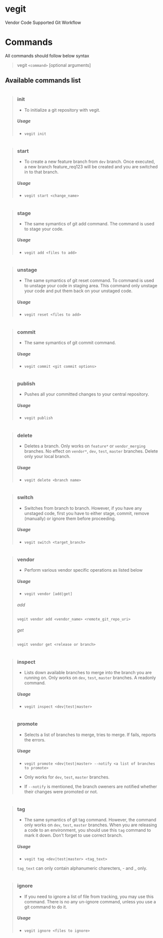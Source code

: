 # vegit
Vendor Code Supported Git Workflow


# Commands
All commands should follow below syntax

> vegit `<command>` [optional arguments]

## Available commands list
#
> ### init
> * To initialize a git repository with vegit.
> ##### Usage
> * `vegit init`

#
> ### start
> * To create a new feature branch from `dev` branch. Once executed, a new branch feature_req123 will be created and you are switched in to that branch.
> ##### Usage
> * `vegit start <change_name>`

#
> ### stage
> * The same symantics of git add command. The command is used to stage your code.
> ##### Usage
> * `vegit add <files to add>`

#
> ### unstage
> * The same symantics of git reset command. To command is used to unstage your code in staging area. This command only unstage your code and put them back on your unstaged code.
> ##### Usage
> * `vegit reset <files to add>`

#
> ### commit
> * The same symantics of git commit command. 
> ##### Usage
> * `vegit commit <git commit options>`

#
> ### publish
> * Pushes all your committed changes to your central repository. 
> ##### Usage
> * `vegit publish`

#
> ### delete
> * Deletes a branch. Only works on `feature*` or `vendor_merging` branches. No effect on `vendor*`, `dev`, `test`, `master` branches. Delete only your local branch. 
> ##### Usage
> * `vegit delete <branch name>`

#
> ### switch
> * Switches from branch to branch. However, if you have any unstaged code, first you have to either stage, commit, remove (manually) or ignore them before proceeding. 
> ##### Usage
> * `vegit switch <target_branch>`

#
> ### vendor
> * Perform various vendor specific operations as listed below
> ##### Usage
> * `vegit vendor [add|get]`
> 
> ###### add
>  `vegit vendor add <vendor_name> <remote_git_repo_uri>`
> ###### get
>  `vegit vendor get <release or branch>`

#
> ### inspect
> * Lists down available branches to merge into the branch you are running on. Only works on `dev`, `test`, `master` branches. A readonly command. 
> ##### Usage
> * `vegit inspect <dev|test|master>`

#
> ### promote
> * Selects a list of branches to merge, tries to merge. If fails, reports the errors. 
> ##### Usage
> * `vegit promote <dev|test|master> --notify <a list of branches to promote>`
> 
> * Only works for `dev`, `test`, `master` branches.
> * If `--notify` is mentioned, the branch oweners are notified whether their changes were promoted or not. 

#
> ### tag
> * The same symantics of git tag command. However, the command only works on `dev`, `test`, `master` branches. When you are releasing a code to an environment, you should use this `tag` command to mark it down. Don't forget to use correct branch. 
> ##### Usage
> * `vegit tag <dev|test|master> <tag_text>`
> 
> `tag_text` can only contain alphanumeric charecters, - and _ only. 

#
> ### ignore
> * If you need to ignore a list of file from tracking, you may use this command. There is no any un-ignore command, unless you use a git command to do it. 
> ##### Usage
> * `vegit ignore <files to ignore>`

